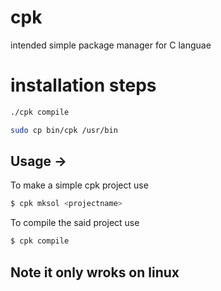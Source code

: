 # cpk
intended simple package manager for C languae

# installation steps

```sh
./cpk compile
```

```sh
sudo cp bin/cpk /usr/bin
```
## Usage ->

To make a simple cpk project use
```sh
$ cpk mksol <projectname>
```
To compile the said project use
  ```sh
$ cpk compile
```
## Note it only wroks on linux


